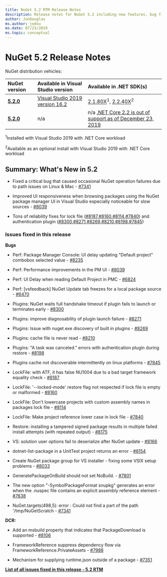 ```yaml
---
title: NuGet 5.2 RTM Release Notes
description: Release notes for NuGet 5.2 including new features, bug fixes, and DCRs.
author: JonDouglas
ms.author: jodou
ms.date: 07/23/2019
ms.topic: conceptual
---
```


# NuGet 5.2 Release Notes

NuGet distribution vehicles:

| NuGet version | Available in Visual Studio version| Available in .NET SDK(s)|
|:---|:---|:---|
| [**5.2.0**](https://nuget.org/downloads) | [Visual Studio 2019 version 16.2](https://visualstudio.microsoft.com/downloads/) | [2.1.80X](https://dotnet.microsoft.com/download/dotnet-core/2.1)<sup>1</sup>, [2.2.40X](https://dotnet.microsoft.com/download/dotnet-core/2.2)<sup>2</sup> |
| [**5.2.0**](https://nuget.org/downloads) | n/a | n/a [.NET Core 2.2 is out of support as of December 23, 2019](https://dotnet.microsoft.com/platform/support/policy/dotnet-core) |

<sup>1</sup>Installed with Visual Studio 2019 with .NET Core workload 

<sup>2</sup>Available as an optional install with Visual Studio 2019 with .NET Core workload

## Summary: What's New in 5.2

* Fixed a critical bug that caused occasional NuGet operation failures due to path issues on Linux & Mac - [#7341](https://github.com/NuGet/Home/issues/7341)

* Improved UI responsiveness when browsing packages using the NuGet package manager UI in Visual Studio especially noticeable for slow sources - [#8039](https://github.com/NuGet/Home/issues/8039)

* Tons of reliability fixes for lock file ([#8187](https://github.com/NuGet/Home/issues/8187),[#8160](https://github.com/NuGet/Home/issues/8160),[#8114](https://github.com/NuGet/Home/issues/8114),[#7840](https://github.com/NuGet/Home/issues/7840)) and authentication plugin ([#8300](https://github.com/NuGet/Home/issues/8300),[#8271](https://github.com/NuGet/Home/issues/8271),[#8269](https://github.com/NuGet/Home/issues/8269),[#8210](https://github.com/NuGet/Home/issues/8210),[#8198](https://github.com/NuGet/Home/issues/8198),[#7845](https://github.com/NuGet/Home/issues/7845))

### Issues fixed in this release

**Bugs**

* Perf: Package Manager Console:  UI delay updating "Default project" combobox selected value - [#8235](https://github.com/NuGet/Home/issues/8235)

* Perf: Performance improvements in the PM UI - [#8039](https://github.com/NuGet/Home/issues/8039)

* Perf: UI Delay when reading Default Project in PMC - [#6824](https://github.com/NuGet/Home/issues/6824)

* Perf: [vsfeedback] NuGet Update tab freezes for a local package source - [#6470](https://github.com/NuGet/Home/issues/6470)

* Plugins:  NuGet waits full handshake timeout if plugin fails to launch or terminates early - [#8300](https://github.com/NuGet/Home/issues/8300)

* Plugins:  improve diagnosability of plugin launch failure - [#8271](https://github.com/NuGet/Home/issues/8271)

* Plugins: Issue with nuget.exe discovery of built in plugins - [#8269](https://github.com/NuGet/Home/issues/8269)

* Plugins:  cache file is never read - [#8210](https://github.com/NuGet/Home/issues/8210)

* Plugins:  "A task was canceled." errors with authentication plugin during restore - [#8198](https://github.com/NuGet/Home/issues/8198)

* Plugins cache not discoverable intermittently on linux platforms - [#7845](https://github.com/NuGet/Home/issues/7845)

* LockFile: with ATF, it has false NU1004 due to a bad target framework equality check - [#8187](https://github.com/NuGet/Home/issues/8187)

* LockFile: '--locked-mode' restore flag not respected if lock file is empty or malformed - [#8160](https://github.com/NuGet/Home/issues/8160)

* LockFile: Don't lowercase projects with custom assembly names in packages lock file - [#8114](https://github.com/NuGet/Home/issues/8114)

* LockFile: Make project reference lower case in lock file  - [#7840](https://github.com/NuGet/Home/issues/7840)

* Restore:  installing a tampered signed package results in multiple failed install attempts (with repeated output) - [#8175](https://github.com/NuGet/Home/issues/8175)

* VS: solution user options fail to deserialize after NuGet update - [#8166](https://github.com/NuGet/Home/issues/8166)

* dotnet-list-package in a UnitTest project returns an error - [#8154](https://github.com/NuGet/Home/issues/8154)

* Create NuGet package group for VS installer - fixing some VSIX setup problems - [#8033](https://github.com/NuGet/Home/issues/8033)

* GeneratePackageOnBuild should not set NoBuild. - [#7801](https://github.com/NuGet/Home/issues/7801)

* The new option "-SymbolPackageFormat snupkg" generates an error when the .nuspec file contains an explicit assembly reference element - [#7638](https://github.com/NuGet/Home/issues/7638)

* NuGet.targets(498,5): error : Could not find a part of the path '/tmp/NuGetScratch - [#7341](https://github.com/NuGet/Home/issues/7341)

**DCR:**

* Add an msbuild property that indicates that PackageDownload is supported - [#8106](https://github.com/NuGet/Home/issues/8106)

* FrameworkReference suppress dependency flow via FrameworkReference.PrivateAssets - [#7988](https://github.com/NuGet/Home/issues/7988)

* Mechanism for supplying runtime.json outside of a package - [#7351](https://github.com/NuGet/Home/issues/7351)

**[List of all issues fixed in this release - 5.2 RTM](https://github.com/nuget/home/issues?q=is%3Aissue+is%3Aclosed+milestone%3A%225.2")**


